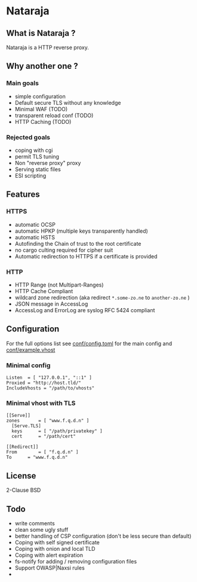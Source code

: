 # Nataraja


## What is Nataraja ?

Nataraja is a HTTP reverse proxy.


## Why another one ?

### Main goals

  * simple configuration
  * Default secure TLS without any knowledge
  * Minimal WAF (TODO)
  * transparent reload conf (TODO)
  * HTTP Caching (TODO)

### Rejected goals

  * coping with <any>cgi
  * permit TLS tuning
  * Non "reverse proxy" proxy
  * Serving static files
  * ESI scripting

## Features

### HTTPS

  * automatic OCSP
  * automatic HPKP (multiple keys transparently handled)
  * automatic HSTS
  * Autofinding the Chain of trust to the root certificate
  * no cargo culting required for cipher suit
  * Automatic redirection to HTTPS if a certificate is provided

### HTTP

  * HTTP Range (not Multipart-Ranges)
  * HTTP Cache Compliant
  * wildcard zone redirection (aka redirect `*.some-zo.ne` to `another-zo.ne` )
  * JSON message in AccessLog
  * AccessLog and ErrorLog are syslog RFC 5424 compliant


## Configuration

For the full options list see [conf/config.toml](conf/config.toml) for the main config and [conf/example.vhost](conf/example.vhost)

### Minimal config

```
Listen	= [ "127.0.0.1", "::1" ]
Proxied	= "http://host.tld/"
IncludeVhosts = "/path/to/vhosts"
```

### Minimal vhost with TLS

```
[[Serve]]
zones		= [ "www.f.q.d.n" ]
  [Serve.TLS]
  keys		= [ "/path/privatekey" ]
  cert		= "/path/cert"

[[Redirect]]
From		= [ "f.q.d.n" ]
To		= "www.f.q.d.n"
```

## License
2-Clause BSD


## Todo

  * write comments
  * clean some ugly stuff
  * better handling of CSP configuration (don't be less secure than default)
  * Coping with self signed certificate
  * Coping with onion and local TLD
  * Coping with alert expiration
  * fs-notify for adding / removing configuration files
  * Support OWASP|Naxsi rules
  *
